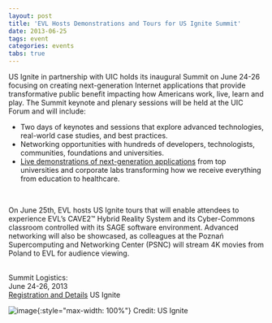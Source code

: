 ```yaml
---
layout: post
title: 'EVL Hosts Demonstrations and Tours for US Ignite Summit'
date: 2013-06-25
tags: event
categories: events
tabs: true
---
```


US Ignite in partnership with UIC holds its inaugural Summit on June 24-26 focusing on creating next-generation Internet applications that provide transformative public benefit impacting how Americans work, live, learn and play. The Summit keynote and plenary sessions will be held at the UIC Forum and will include:<br>
<ul>
<li>Two days of keynotes and sessions that explore advanced technologies, real-world case studies, and best practices.</li>
<li>Networking opportunities with hundreds of developers, technologists, communities, foundations and universities.</li>
<li><a href="http://us-ignite.org/applicationsummit/the-event/demos/">Live demonstrations of next-generation applications</a> from top universities and corporate labs transforming how we receive everything from education to healthcare.</li>
</ul><br>

On June 25th, EVL hosts US Ignite tours that will enable attendees to experience EVL&rsquo;s CAVE2&trade; Hybrid Reality System and its Cyber-Commons classroom controlled with its SAGE software environment. Advanced networking will also be showcased, as colleagues at the Pozna&nacute; Supercomputing and Networking Center (PSNC) will stream 4K movies from Poland to EVL for audience viewing.<br><br>

Summit Logistics:<br>
June 24-26, 2013<br>
<a href="http://us-ignite.org/applicationsummit/">Registration and Details</a>
US Ignite

![image](https://www.evl.uic.edu/output/originals/usignitelogo_notext.jpg-srcw.jpg){:style="max-width: 100%"}
Credit: US Ignite

